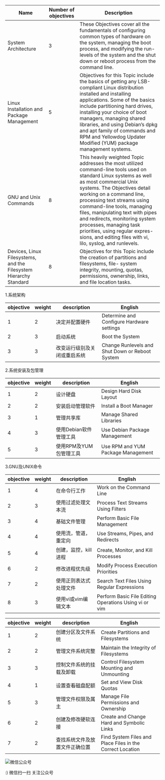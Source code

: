  <!--
author: os4uinfo
head: https://os4u.info/blog/img/sun.png
date: 2017-07-14
title: LPI认证考试复习
tags: LPI
images: https://os4u.info/blog/img/sun.png
category: Linux
status: publish
summary: LPI认证复习
-->

 Name | Number of objectives | Description
 -----|----------------------|-----------System Architecture | 3 | These Objectives cover all the fundamentals of configuring common types of hardware on the system, managing the boot process, and modifying the run-levels of the system and the shut down or reboot process from the command line.
Linux Installation and Package Management |  5 | Objectives for this Topic include the basics of getting any LSB-compliant Linux distribution installed and installing applications. Some of the basics include partitioning hard drives, installing your choice of boot managers, managing shared libraries, and using Debian’s dpkg and apt family of commands and RPM and Yellowdog Updater Modified (YUM) package management systems.
GNU and Unix Commands | 8 | This heavily weighted Topic addresses the most utilized command-line tools used on standard Linux systems as well as most commercial Unix systems. The Objectives detail working on a command line, processing text streams using command-line tools, managing files, manipulating text with pipes and redirects, monitoring system processes, managing task priorities, using regular expres- sions, and editing files with vi, lilo, syslog, and runlevels.
Devices, Linux  Filesystems, and the Filesystem Hierarchy Standard | 8 | Objectives for this Topic include the creation of partitions and filesystems, file- system integrity, mounting, quotas, permissions, ownership, links, and file location tasks.

1.系统架构

objective | weight | description | English
----------|--------|-------------|-------- 
1  |2 	| 决定并配置硬件 |Determine and Configure Hardware settings
2  |3 | 启动系统 | Boot the System
3  | 3 | 改变运行级别及关闭或重启系统 |Change Runlevels and Shut Down or Reboot System


2.系统安装及包管理

objective | weight | description | English
----------|--------|-------------|---------
1  | 2 | 设计硬盘 | Design Hard Disk Layout
2  | 2 | 安装启动管理软件| Install a Boot Manager
3  |  1 | 管理共享库 | Manage Shared Libraries
4 | 3 | 使用Debian软件管理工具 | Use Debian Package Management
5 | 3 | 使用RPM及YUM包管理工具 | Use RPM and YUM Package Management

3.GNU及UNIX命令

objective | weight | description| English
----------|--------|----|-------------
1 |4 | 在命令行工作|Work on the Command Line2 |3 | 使用过滤处理文本流|Process Text Streams Using Filters3 |4 | 基础文件管理|Perform Basic File Management4 |4 | 使用流，管道，重定向|Use Streams, Pipes, and Redirects5 |4 | 创建，监控，kill进程|Create, Monitor, and Kill Processes6 |2 | 修改进程优先级|Modify Process Execution Priorities7 |2 | 使用正则表达式处理文件|Search Text Files Using Regular Expressions8 |3 | 使用vi或vim编辑文本| Perform Basic File Editing Operations Using vi or vimobjective | weight | description| English
----------|--------|----|-------------1 | 2 | 创建分区及文件系统| Create Partitions and Filesystems2 | 2 |管理文件系统完整| Maintain the Integrity of Filesystems3 | 3 | 控制文件系统的挂载及卸载| Control Filesystem Mounting and Unmounting4 | 1 | 设置查看磁盘配额| Set and View Disk Quotas5 | 3 | 管理文件权限及属主| Manage File Permissions and Ownership6 | 2 | 创建及修改硬软连接| Create and Change Hard and Symbolic Links7 | 2 | 查找系统文件及放置文件正确位置|Find System Files and Place Files in the Correct Location   ![微信公众号](https://www.os4u.info/wx.jpg) 

:) 微信扫一扫 关注公众号 